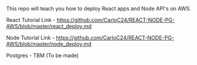 This repo will teach you how to deploy React apps and Node API's on AWS.

React Tutorial Link - https://github.com/CarloC24/REACT-NODE-PG-AWS/blob/master/react_deploy.md

Node Tutorial Link - https://github.com/CarloC24/REACT-NODE-PG-AWS/blob/master/node_deploy.md

Postgres - TBM (To be made)

